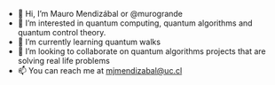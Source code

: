 - 👋 Hi, I’m Mauro Mendizábal or @murogrande
- 👀 I’m interested in quantum computing, quantum algorithms and quantum control theory.
- 🌱 I’m currently learning quantum walks
- 💞️ I’m looking to collaborate on quantum algorithms projects that are solving real life problems
- 📫 You can reach me at mjmendizabal@uc.cl

<!---
murogrande/murogrande is a ✨ special ✨ repository because its `README.md` (this file) appears on your GitHub profile.
You can click the Preview link to take a look at your changes.
--->
